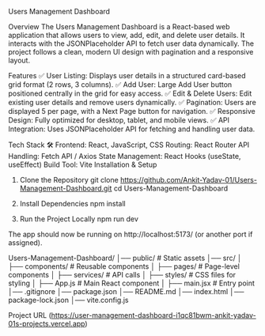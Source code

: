 Users Management Dashboard 

Overview
The Users Management Dashboard is a React-based web application that allows users to view, add, edit, and delete user details. It interacts with the JSONPlaceholder API to fetch user data dynamically. The project follows a clean, modern UI design with pagination and a responsive layout.


Features
✅ User Listing: Displays user details in a structured card-based grid format (2 rows, 3 columns).
✅ Add User: Large Add User button positioned centrally in the grid for easy access.
✅ Edit & Delete Users: Edit existing user details and remove users dynamically.
✅ Pagination: Users are displayed 5 per page, with a Next Page button for navigation.
✅ Responsive Design: Fully optimized for desktop, tablet, and mobile views.
✅ API Integration: Uses JSONPlaceholder API for fetching and handling user data.


Tech Stack 🛠
Frontend: React, JavaScript, CSS
Routing: React Router
API Handling: Fetch API / Axios
State Management: React Hooks (useState, useEffect)
Build Tool: Vite
Installation & Setup 
1. Clone the Repository
git clone https://github.com/Ankit-Yadav-01/Users-Management-Dashboard.git
cd Users-Management-Dashboard

2. Install Dependencies
npm install

3. Run the Project Locally
npm run dev

The app should now be running on http://localhost:5173/ (or another port if assigned).

Users-Management-Dashboard/
│── public/                 # Static assets
│── src/
│   ├── components/         # Reusable components
│   ├── pages/              # Page-level components
│   ├── services/           # API calls
│   ├── styles/             # CSS files for styling
│   ├── App.js              # Main React component
│   ├── main.jsx            # Entry point
│── .gitignore
│── package.json
│── README.md
│── index.html
│── package-lock.json
│── vite.config.js

Project URL (https://user-management-dashboard-i1qc81bwm-ankit-yadav-01s-projects.vercel.app)